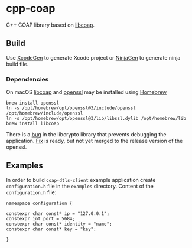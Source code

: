 # cpp-coap

C++ COAP library based on [libcoap](https://libcoap.net).

## Build
Use [XcodeGen](https://github.com/yonaskolb/XcodeGen) to generate Xcode project
or [NinjaGen](https://github.com/Piotr-Brzeski/NinjaGen) to generate ninja build file.

### Dependencies
On macOS [libcoap](https://libcoap.net) and [openssl](https://www.openssl.org)
may be installed using [Homebrew](https://brew.sh)

```
brew install openssl
ln -s /opt/homebrew/opt/openssl@3/include/openssl /opt/homebrew/include/openssl
ln -s /opt/homebrew/opt/openssl@3/lib/libssl.dylib /opt/homebrew/lib
brew install libcoap
```

There is a [bug](https://github.com/openssl/openssl/issues/20753)
in the libcrypto library that prevents debugging the application.
[Fix](https://github.com/openssl/openssl/pull/20305) is ready,
but not yet merged to the release version of the openssl.

## Examples

In order to build `coap-dtls-client` example application
create `configuration.h` file in the `examples` directory.
Content of the `configuration.h` file:

```
namespace configuration {

constexpr char const* ip = "127.0.0.1";
constexpr int port = 5684;
constexpr char const* identity = "name";
constexpr char const* key = "key";

}
```
